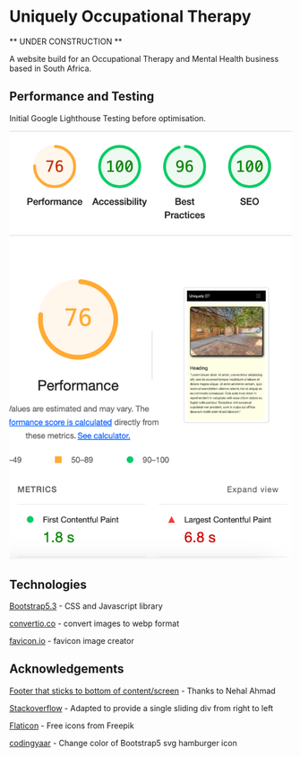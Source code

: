 # Uniquely Occupational Therapy

** UNDER CONSTRUCTION **

A website build for an Occupational Therapy and Mental Health business based in South Africa.

## Performance and Testing

Initial Google Lighthouse Testing before optimisation.

![](static/img/SCR-20240731-ukxd.png)

## Technologies

[Bootstrap5.3](https://getbootstrap.com/) - CSS and Javascript library

[convertio.co](https://convertio.co/) - convert images to webp format

[favicon.io](https://favicon.io/) - favicon image creator

## Acknowledgements

[Footer that sticks to bottom of content/screen](https://dev.to/nehalahmadkhan/how-to-make-footer-stick-to-bottom-of-web-page-3i14) - Thanks to Nehal Ahmad

[Stackoverflow](https://stackoverflow.com/questions/71813422/how-would-i-make-a-transition-for-the-div-to-slide-to-the-left-and-come-out-thro) - Adapted to provide a single sliding div from right to left

[Flaticon](https://www.flaticon.com/) - Free icons from Freepik

[codingyaar](https://codingyaar.com/shorts/bootstrap-navbar-toggler-color-change/) - Change color of Bootstrap5 svg hamburger icon